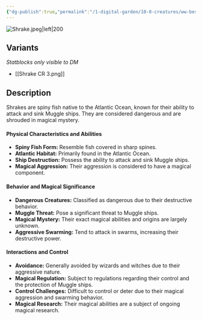 ```yaml
---
{"dg-publish":true,"permalink":"/1-digital-garden/10-0-creatures/ww-bestiary/shrake/","tags":["#creature","beast"]}
---
```


![Shrake.jpeg|left|200](/img/user/1%20DIGITAL%20GARDEN/10.0%20CREATURES/(Attachments)/WW%20Bestiary/Shrake.jpeg)

## Variants
*Statblocks only visible to DM*
- [[Shrake CR 3.png]]

## Description

Shrakes are spiny fish native to the Atlantic Ocean, known for their ability to attack and sink Muggle ships. They are considered dangerous and are shrouded in magical mystery.

#### Physical Characteristics and Abilities

* **Spiny Fish Form:** Resemble fish covered in sharp spines.
* **Atlantic Habitat:** Primarily found in the Atlantic Ocean.
* **Ship Destruction:** Possess the ability to attack and sink Muggle ships.
* **Magical Aggression:** Their aggression is considered to have a magical component.

#### Behavior and Magical Significance

* **Dangerous Creatures:** Classified as dangerous due to their destructive behavior.
* **Muggle Threat:** Pose a significant threat to Muggle ships.
* **Magical Mystery:** Their exact magical abilities and origins are largely unknown.
* **Aggressive Swarming:** Tend to attack in swarms, increasing their destructive power.

#### Interactions and Control

* **Avoidance:** Generally avoided by wizards and witches due to their aggressive nature.
* **Magical Regulation:** Subject to regulations regarding their control and the protection of Muggle ships.
* **Control Challenges:** Difficult to control or deter due to their magical aggression and swarming behavior.
* **Magical Research:** Their magical abilities are a subject of ongoing magical research.